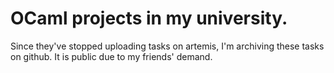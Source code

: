 # OCaml projects in my university.

Since they've stopped uploading tasks on artemis, I'm archiving these tasks on github.
It is public due to my friends' demand.